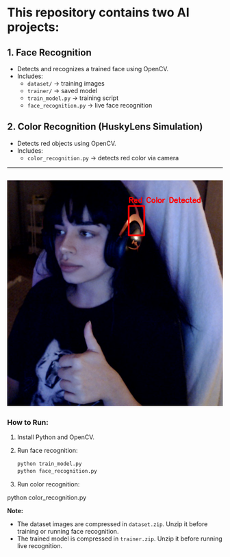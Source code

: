 # This repository contains two AI projects:

## 1. Face Recognition
- Detects and recognizes a trained face using OpenCV.
- Includes:
  - `dataset/` → training images
  - `trainer/` → saved model
  - `train_model.py` → training script
  - `face_recognition.py` → live face recognition

## 2. Color Recognition (HuskyLens Simulation)
- Detects red objects using OpenCV.
- Includes:
  - `color_recognition.py` → detects red color via camera
---
![[face-and-color-recognition](https://github.com/DalalKhalid1/face-and-color-recognition)](screenshot2.png.png)
---

###  How to Run:

1. Install Python and OpenCV.

2. Run face recognition:
   ```bash
   python train_model.py
   python face_recognition.py
   
3. Run color recognition:
   
python color_recognition.py

**Note:**  
- The dataset images are compressed in `dataset.zip`. Unzip it before training or running face recognition.  
- The trained model is compressed in `trainer.zip`. Unzip it before running live recognition.
